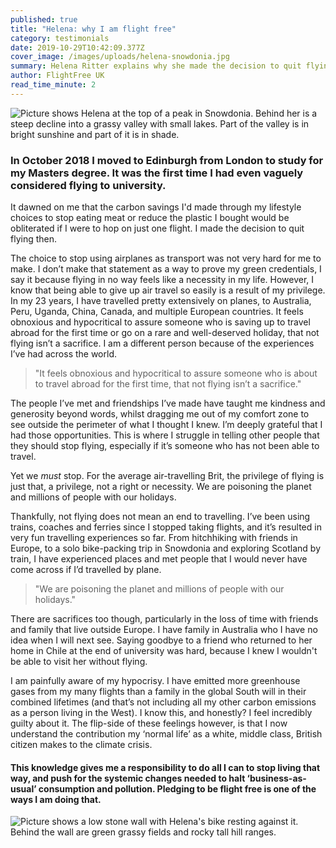 ```yaml
---
published: true
title: "Helena: why I am flight free"
category: testimonials
date: 2019-10-29T10:42:09.377Z
cover_image: /images/uploads/helena-snowdonia.jpg
summary: Helena Ritter explains why she made the decision to quit flying
author: FlightFree UK
read_time_minute: 2
---
```

![Picture shows Helena at the top of a peak in Snowdonia. Behind her is a steep decline into a grassy valley with small lakes. Part of the valley is in bright sunshine and part of it is in shade. ](/images/uploads/helena-snowdonia.jpg "Helena in Snowdonia ")

### In October 2018 I moved to Edinburgh from London to study for my Masters degree. It was the first time I had even vaguely considered flying to university.

 It dawned on me that the carbon savings I'd made through my lifestyle choices to stop eating meat or reduce the plastic I bought would be obliterated if I were to hop on just one flight. I made the decision to quit flying then.

The choice to stop using airplanes as transport was not very hard for me to make. I don’t make that statement as a way to prove my green credentials, I say it because flying in no way feels like a necessity in my life. However, I know that being able to give up air travel so easily is a result of my privilege. In my 23 years, I have travelled pretty extensively on planes, to Australia, Peru, Uganda, China, Canada, and multiple European countries. It feels obnoxious and hypocritical to assure someone who is saving up to travel abroad for the first time or go on a rare and well-deserved holiday, that not flying isn’t a sacrifice. I am a different person because of the experiences I’ve had across the world. 

> "It feels obnoxious and hypocritical to assure someone who is about to travel abroad for the first time, that not flying isn’t a sacrifice."

The people I’ve met and friendships I’ve made have taught me kindness and generosity beyond words, whilst dragging me out of my comfort zone to see outside the perimeter of what I thought I knew. I’m deeply grateful that I had those opportunities. This is where I struggle in telling other people that they should stop flying, especially if it’s someone who has not been able to travel. 

Yet we *must* stop. For the average air-travelling Brit, the privilege of flying is just that, a privilege, not a right or necessity. We are poisoning the planet and millions of people with our holidays.

Thankfully, not flying does not mean an end to travelling. I’ve been using trains, coaches and ferries since I stopped taking flights, and it’s resulted in very fun travelling experiences so far. From hitchhiking with friends in Europe, to a solo bike-packing trip in Snowdonia and exploring Scotland by train, I have experienced places and met people that I would never have come across if I’d travelled by plane. 

> "We are poisoning the planet and millions of people with our holidays."

There are sacrifices too though, particularly in the loss of time with friends and family that live outside Europe. I have family in Australia who I have no idea when I will next see. Saying goodbye to a friend who returned to her home in Chile at the end of university was hard, because I knew I wouldn't be able to visit her without flying. 

I am painfully aware of my hypocrisy.  I have emitted more greenhouse gases from my many flights than a family in the global South will in their combined lifetimes (and that’s not including all my other carbon emissions as a person living in the West). I know this, and honestly? I feel incredibly guilty about it. The flip-side of these feelings however, is that I now understand the contribution my ‘normal life’ as a white, middle class, British citizen makes to the climate crisis. 

#### This knowledge gives me a responsibility to do all I can to stop living that way, and push for the systemic changes needed to halt ‘business-as-usual’ consumption and pollution. Pledging to be flight free is one of the ways I am doing that.

![Picture shows a low stone wall with Helena's bike resting against it. Behind the wall are green grassy fields and rocky tall hill ranges. ](/images/uploads/helena-ritter-snowdonia-bike.jpeg "Bikepacking in Snowdonia")